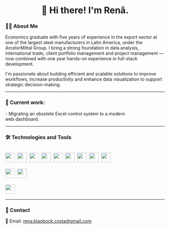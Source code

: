 <h1 align="center">👋 Hi there! I'm Renã.</h1>

<h3>👨‍💻 About Me</h3>

Economics graduate with five years of experience in the export sector at one of the largest steel manufacturers in Latin America, under the ArcelorMittal Group. I bring a strong foundation in data analysis, international trade, client portfolio management and project management — now combined with one year hands-on experience in full-stack development.

I'm passionate about building efficient and scalable solutions to improve workflows, increase productivity and enhance data visualization to support strategic decision-making.

<hr>

<h3>📌 Current work:</h3>

<div style="display: flex">
  - Migrating an obsolete Excel control system to a modern web dashboard.&nbsp;
  <img src="https://cdn.jsdelivr.net/gh/devicons/devicon@latest/icons/react/react-original.svg" height="15" />&nbsp;
  <img src="https://cdn.jsdelivr.net/gh/devicons/devicon@latest/icons/typescript/typescript-original.svg" height="15" />&nbsp;
  <img src="https://cdn.jsdelivr.net/gh/devicons/devicon@latest/icons/nodejs/nodejs-original.svg"  height="15" />&nbsp;
  <img src="https://cdn.jsdelivr.net/gh/devicons/devicon@latest/icons/postgresql/postgresql-original.svg" height="15" />&nbsp;
  <img src="https://cdn.jsdelivr.net/gh/devicons/devicon@latest/icons/jest/jest-plain.svg" height="15" />&nbsp;
  <img src="https://cdn.jsdelivr.net/gh/devicons/devicon@latest/icons/tailwindcss/tailwindcss-original.svg" height="15" />&nbsp;
</div>

<hr>

<h3>🛠️ Technologies and Tools</h3>
<br>
<div style="display: inline_block">
  <img src="https://cdn.jsdelivr.net/gh/devicons/devicon@latest/icons/html5/html5-original.svg" height="30" />&nbsp;
  <img src="https://cdn.jsdelivr.net/gh/devicons/devicon@latest/icons/css3/css3-original.svg" height="30" />&nbsp;
  <img src="https://cdn.jsdelivr.net/gh/devicons/devicon@latest/icons/javascript/javascript-original.svg" height="30" />&nbsp; 
  <img src="https://cdn.jsdelivr.net/gh/devicons/devicon@latest/icons/react/react-original.svg" height="30" />&nbsp;
  <img src="https://cdn.jsdelivr.net/gh/devicons/devicon@latest/icons/redux/redux-original.svg" height="30" />&nbsp;
  <img src="https://cdn.jsdelivr.net/gh/devicons/devicon@latest/icons/typescript/typescript-original.svg" height="30" />&nbsp;
  <img src="https://cdn.jsdelivr.net/gh/devicons/devicon@latest/icons/nodejs/nodejs-original.svg"  height="30" />&nbsp;
  <img src="https://cdn.jsdelivr.net/gh/devicons/devicon@latest/icons/python/python-original.svg" height="30" />&nbsp;
  <img src="https://cdn.jsdelivr.net/gh/devicons/devicon@latest/icons/tailwindcss/tailwindcss-original.svg" height="30" />&nbsp;
</div>
<br>
<div style="display: inline_block">
  <img src="https://cdn.jsdelivr.net/gh/devicons/devicon@latest/icons/azuresqldatabase/azuresqldatabase-original.svg" height="30" />&nbsp;
  <img src="https://cdn.jsdelivr.net/gh/devicons/devicon@latest/icons/postgresql/postgresql-original.svg" height="30" />&nbsp;
</div>
<br>
<div style="display: inline_block">
  <img src="https://cdn.jsdelivr.net/gh/devicons/devicon@latest/icons/jest/jest-plain.svg" height="30" />&nbsp;
</div>

<hr>

<h3>📩 Contact</h3>

📧 Email: rena.biaobock.costa@gmail.com


